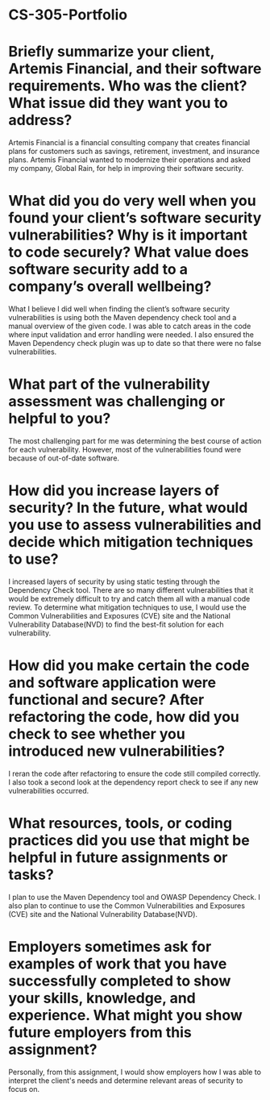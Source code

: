 # CS-305-Portfolio

# Briefly summarize your client, Artemis Financial, and their software requirements. Who was the client? What issue did they want you to address?
Artemis Financial is a financial consulting company that creates financial plans for customers such as savings, retirement, investment, and insurance plans. Artemis Financial wanted to modernize their operations and asked my company, Global Rain, for help in improving their software security. 

# What did you do very well when you found your client’s software security vulnerabilities? Why is it important to code securely? What value does software security add to a company’s overall wellbeing?
What I believe I did well when finding the client’s software security vulnerabilities is using both the Maven dependency check tool and a manual overview of the given code. I was able to catch areas in the code where input validation and error handling were needed. I also ensured the Maven Dependency check plugin was up to date so that there were no false vulnerabilities.

# What part of the vulnerability assessment was challenging or helpful to you?
The most challenging part for me was determining the best course of action for each vulnerability. However, most of the vulnerabilities found were because of out-of-date software.

# How did you increase layers of security? In the future, what would you use to assess vulnerabilities and decide which mitigation techniques to use?
I increased layers of security by using static testing through the Dependency Check tool. There are so many different vulnerabilities that it would be extremely difficult to try and catch them all with a manual code review. To determine what mitigation techniques to use, I would use the Common Vulnerabilities and Exposures (CVE) site and the National Vulnerability Database(NVD) to find the best-fit solution for each vulnerability.

# How did you make certain the code and software application were functional and secure? After refactoring the code, how did you check to see whether you introduced new vulnerabilities?
I reran the code after refactoring to ensure the code still compiled correctly. I also took a second look at the dependency report check to see if any new vulnerabilities occurred.

# What resources, tools, or coding practices did you use that might be helpful in future assignments or tasks?
I plan to use the Maven Dependency tool and OWASP Dependency Check. I also plan to continue to use the Common Vulnerabilities and Exposures (CVE) site and the National Vulnerability Database(NVD).

# Employers sometimes ask for examples of work that you have successfully completed to show your skills, knowledge, and experience. What might you show future employers from this assignment?
Personally, from this assignment, I would show employers how I was able to interpret the client's needs and determine relevant areas of security to focus on.
